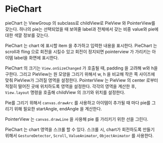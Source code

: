 # PieChart
pieChart 는 ViewGroup 의 subclass로 childView로 PieView 와 PointerView를 갖는다.
하나의 pie는 선택되었을 때 보여줄 label과 전체에서 갖는 비중 value와 pie에 대한 색깔 정보를 갖는다.

PieChart 는 chart 에 표시할 item 을 추가하고 입력한 내용을 표시한다.
PieChart 는 scroll과 fling 으로 회전을 시킬수 있고 회전이 정지되면 pointerview 가 가리키는
아이템 label을 화면에 표시한다.

PieChart 의 크기는 `View.onSizeChanged` 가 호출될 때, padding 을 고려해 w와 h을 구한다.
그리고 PieView는 원 모양을 그리기 위해서 w, h 을 비교해 작은 쪽 사이즈에 맞춰 PieView가 그려질
영역을 설정한다. PointerView 는 PieView 의 center 로부터 적절히 떨어진 곳에 위치하도록
영역을 설정한다. 각각의 영역을 계산한 후, `View.layout` 명령을 호출해 childView 의 크기와 위치를
설정한다.

Pie를 그리기 위해서 `canvas.drawArc` 를 사용하고 아이템이 추가될 때 마다 pie를 그리기 위해
필요한 startAngle, endAngle 을 계산한다.

PointerView 는 `canvas.drawLine` 을 사용해 pie 를 가리키기 위한 선을 그린다.

PieChart 는 chart 영역을 스크롤 할 수 있다. 스크롤 시, chart가 회전하도록 만들기 위해서
`GestureDetector`, `Scroll`, `ValueAnimator`, `ObjectAnimator` 를 사용한다.
